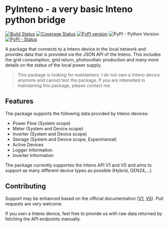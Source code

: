 # PyInteno - a very basic Inteno python bridge
[![Build Status](https://app.travis-ci.com/nielstron/pyinteno.svg?branch=master)](https://app.travis-ci.com/nielstron/pyinteno)
[![Coverage Status](https://coveralls.io/repos/github/nielstron/pyinteno/badge.svg?branch=master)](https://coveralls.io/github/nielstron/pyinteno?branch=master)
 [![PyPI version](https://badge.fury.io/py/PyInteno.svg)](https://pypi.org/project/pyinteno/)
 ![PyPI - Python Version](https://img.shields.io/pypi/pyversions/PyInteno.svg)
 [![PyPI - Status](https://img.shields.io/pypi/status/PyInteno.svg)](https://pypi.org/project/pyinteno/)

A package that connects to a Inteno device in the local network and provides data
that is provided via the JSON API of the Inteno.
This includes the grid consumption, grid return, photovoltaic production
and many more details on the status of the local power supply.

> This package is looking for maintainers. I do not own a Inteno device anymore and cannot test the package.
> If you are interested in maintaining this package, please contact me.

## Features 

The package supports the following data provided by Inteno devices:

- Power Flow (System scope)
- Meter (System and Device scope)
- Inverter (System and Device scope)
- Storage (System and Device scope, Experimental) 
- Active Devices
- Logger Information
- Inverter Information

The package currently supportes the Inteno API V1 and V0
and aims to support as many different device types as possible (Hybrid, GEN24,...).

## Contributing

Support may be enhanced based on the official documentation ([V1](https://www.inteno.com/~/downloads/Solar%20Energy/Operating%20Instructions/42%2C0410%2C2012.pdf), [V0](https://www.inteno.com/~/downloads/Solar%20Energy/Operating%20Instructions/42,0410,2011.pdf)).
Pull requests are very welcome.

If you own a Inteno device, feel free to provide us with raw data returned
by fetching the API endpoints manually.
